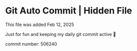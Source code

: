 # Git Auto Commit | Hidden File

This file was added Feb 12, 2025

Just for fun and keeping my daily git commit active 🤪

commit number: 506240
